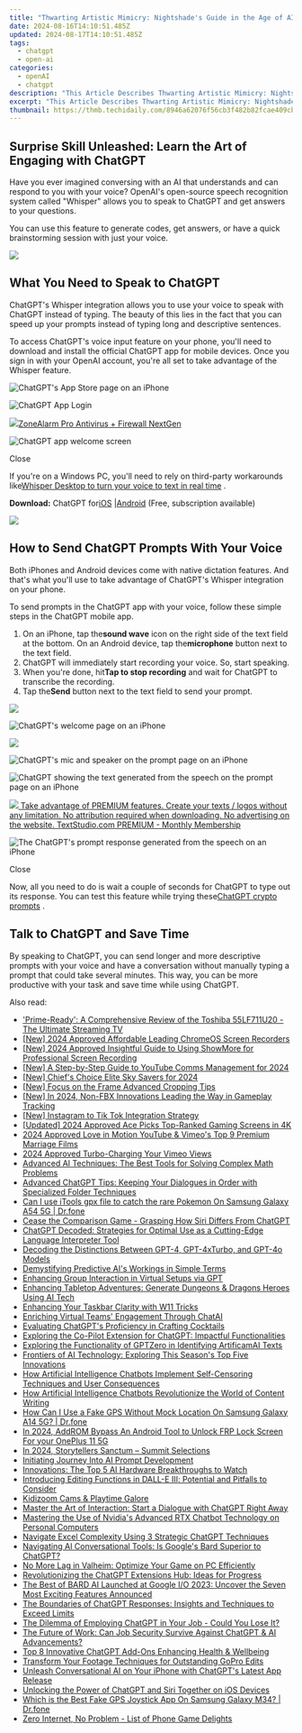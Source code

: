 ```yaml
---
title: "Thwarting Artistic Mimicry: Nightshade's Guide in the Age of AI"
date: 2024-08-16T14:10:51.485Z
updated: 2024-08-17T14:10:51.485Z
tags:
  - chatgpt
  - open-ai
categories:
  - openAI
  - chatgpt
description: "This Article Describes Thwarting Artistic Mimicry: Nightshade's Guide in the Age of AI"
excerpt: "This Article Describes Thwarting Artistic Mimicry: Nightshade's Guide in the Age of AI"
thumbnail: https://thmb.techidaily.com/8946a62076f56cb3f482b82fcae409cb45874ba6a9bdb05312020ddc52ab89ce.jpg
---
```


## Surprise Skill Unleashed: Learn the Art of Engaging with ChatGPT

 Have you ever imagined conversing with an AI that understands and can respond to you with your voice? OpenAI's open-source speech recognition system called "Whisper" allows you to speak to ChatGPT and get answers to your questions.

 You can use this feature to generate codes, get answers, or have a quick brainstorming session with just your voice.

<!-- affiliate ads begin -->
<a href="https://store.iobit.com/order/checkout.php?PRODS=4596923&QTY=1&AFFILIATE=108875&CART=1"><img src="https://secure.avangate.com/images/merchant/184260348236f9554fe9375772ff966e/ascscan_468X60.png" border="0"></a>
<!-- affiliate ads end -->
## What You Need to Speak to ChatGPT

 ChatGPT's Whisper integration allows you to use your voice to speak with ChatGPT instead of typing. The beauty of this lies in the fact that you can speed up your prompts instead of typing long and descriptive sentences.

 To access ChatGPT's voice input feature on your phone, you'll need to download and install the official ChatGPT app for mobile devices. Once you sign in with your OpenAI account, you're all set to take advantage of the Whisper feature.

![ChatGPT's App Store page on an iPhone](https://static1.makeuseofimages.com/wordpress/wp-content/uploads/2023/08/chatgpt-s-app-store-page-on-an-iphone.jpg)

![ChatGPT App Login](https://static1.makeuseofimages.com/wordpress/wp-content/uploads/2023/05/chatgpt-app-login.jpg)

<!-- affiliate ads begin -->
<a href="https://estore.zonealarm.com/order/checkout.php?PRODS=38658749&QTY=1&AFFILIATE=108875&CART=1"><img src="https://sc1.checkpoint.com/sc1/za/images/boxes/pa_500.png" border="0">ZoneAlarm Pro Antivirus + Firewall NextGen</a>
<!-- affiliate ads end -->
![ChatGPT app welcome screen](https://static1.makeuseofimages.com/wordpress/wp-content/uploads/2023/05/chatgpt-app-welcome-screen.jpg)

Close

 If you're on a Windows PC, you'll need to rely on third-party workarounds like[Whisper Desktop to turn your voice to text in real time](https://www.makeuseof.com/windows-whisper-desktop-guide/) .

**Download:** ChatGPT for[iOS](http://apps.apple.com/app/openai-chatgpt/id6448311069) |[Android](https://www.anrdoezrs.net/links/7251228/type/dlg/sid/UUmuoUeUpU2029654/https://play.google.com/store/apps/details?id=com.openai.chatgpt&hl=en&gl=US) (Free, subscription available)

<!-- affiliate ads begin -->
<a href="https://secure.2checkout.com/order/checkout.php?PRODS=4940317&QTY=1&AFFILIATE=108875&CART=1"><img src="https://secure.avangate.com/images/merchant/333ac5d90817d69113471fbb6e531bee/sps-partnership-728x90eng.png" border="0"></a>
<!-- affiliate ads end -->
## How to Send ChatGPT Prompts With Your Voice

 Both iPhones and Android devices come with native dictation features. And that's what you'll use to take advantage of ChatGPT's Whisper integration on your phone.

 To send prompts in the ChatGPT app with your voice, follow these simple steps in the ChatGPT mobile app.

1. On an iPhone, tap the**sound wave** icon on the right side of the text field at the bottom. On an Android device, tap the**microphone** button next to the text field.
2. ChatGPT will immediately start recording your voice. So, start speaking.
3. When you're done, hit**Tap to stop recording** and wait for ChatGPT to transcribe the recording.
4. Tap the**Send** button next to the text field to send your prompt.

<!-- affiliate ads begin -->
<a href="https://secure.2checkout.com/order/checkout.php?PRODS=3546200&QTY=1&AFFILIATE=108875&CART=1"><img src="http://www.binteko.com/sites/default/files/banner01_468x60a.gif" border="0"></a>
<!-- affiliate ads end -->
![ChatGPT's welcome page on an iPhone](https://static1.makeuseofimages.com/wordpress/wp-content/uploads/2023/09/img_4309.jpg)

<!-- affiliate ads begin -->
<a href="https://shop.copernic.com/order/checkout.php?PRODS=41033101&QTY=1&AFFILIATE=108875&CART=1"><img src="https://secure.2checkout.com/images/merchant/8d30aa96e72440759f74bd2306c1fa3d/Copernic-2023-Affiliate-728x90-Elite.png" border="0"></a>
<!-- affiliate ads end -->
![ChatGPT's mic and speaker on the prompt page on an iPhone](https://static1.makeuseofimages.com/wordpress/wp-content/uploads/2023/09/img_4311.jpg)

![ChatGPT showing the text generated from the speech on the prompt page on an iPhone](https://static1.makeuseofimages.com/wordpress/wp-content/uploads/2023/09/img_4313.jpg)

<!-- affiliate ads begin -->
<a href="https://secure.textstudio.com/order/checkout.php?PRODS=35633281&QTY=1&AFFILIATE=108875&CART=1"> <img src="https://secure.avangate.com/images/merchant/d6eb8222c9718486bdabce8b897380f7/products/2_premium-icon.png" border="0"> Take advantage of PREMIUM features. 
Create your texts / logos without any limitation. 
No attribution required when downloading. 
No advertising on the website. 
 TextStudio.com  PREMIUM - Monthly Membership</a>
<!-- affiliate ads end -->
![The ChatGPT's prompt response generated from the speech on an iPhone](https://static1.makeuseofimages.com/wordpress/wp-content/uploads/2023/09/img_4314.jpg)

Close

 Now, all you need to do is wait a couple of seconds for ChatGPT to type out its response. You can test this feature while trying these[ChatGPT crypto prompts](https://www.makeuseof.com/the-best-chatgpt-crypto-prompts/) .

## Talk to ChatGPT and Save Time

 By speaking to ChatGPT, you can send longer and more descriptive prompts with your voice and have a conversation without manually typing a prompt that could take several minutes. This way, you can be more productive with your task and save time while using ChatGPT.


<ins class="adsbygoogle"
     style="display:block"
     data-ad-format="autorelaxed"
     data-ad-client="ca-pub-7571918770474297"
     data-ad-slot="1223367746"></ins>



<ins class="adsbygoogle"
     style="display:block"
     data-ad-client="ca-pub-7571918770474297"
     data-ad-slot="8358498916"
     data-ad-format="auto"
     data-full-width-responsive="true"></ins>

<span class="atpl-alsoreadstyle">Also read:</span>
<div><ul>
<li><a href="https://buynow-info.techidaily.com/prime-ready-a-comprehensive-review-of-the-toshiba-55lf711u20-the-ultimate-streaming-tv/"><u>'Prime-Ready': A Comprehensive Review of the Toshiba 55LF711U20 - The Ultimate Streaming TV</u></a></li>
<li><a href="https://screen-capture.techidaily.com/new-2024-approved-affordable-leading-chromeos-screen-recorders/"><u>[New] 2024 Approved  Affordable Leading ChromeOS Screen Recorders</u></a></li>
<li><a href="https://screen-sharing-recording.techidaily.com/new-2024-approved-insightful-guide-to-using-showmore-for-professional-screen-recording/"><u>[New] 2024 Approved  Insightful Guide to Using ShowMore for Professional Screen Recording</u></a></li>
<li><a href="https://youtube-sure.techidaily.com/-step-by-step-guide-to-youtube-comms-management-for-2024/"><u>[New] A Step-by-Step Guide to YouTube Comms Management for 2024</u></a></li>
<li><a href="https://vp-tips.techidaily.com/new-chiefs-choice-elite-sky-savers-for-2024/"><u>[New] Chief's Choice  Elite Sky Savers for 2024</u></a></li>
<li><a href="https://some-knowledge.techidaily.com/new-focus-on-the-frame-advanced-cropping-tips/"><u>[New] Focus on the Frame  Advanced Cropping Tips</u></a></li>
<li><a href="https://desktop-recording.techidaily.com/new-in-2024-non-fbx-innovations-leading-the-way-in-gameplay-tracking/"><u>[New] In 2024, Non-FBX Innovations Leading the Way in Gameplay Tracking</u></a></li>
<li><a href="https://extra-guidance.techidaily.com/new-instagram-to-tik-tok-integration-strategy/"><u>[New] Instagram to Tik Tok Integration Strategy</u></a></li>
<li><a href="https://fox-cloud.techidaily.com/updated-2024-approved-ace-picks-top-ranked-gaming-screens-in-4k/"><u>[Updated] 2024 Approved  Ace Picks  Top-Ranked Gaming Screens in 4K</u></a></li>
<li><a href="https://youtube-tips.techidaily.com/approved-love-in-motion-youtube-and-vimeos-top-9-premium-marriage-films/"><u>2024 Approved  Love in Motion  YouTube & Vimeo's Top 9 Premium Marriage Films</u></a></li>
<li><a href="https://vimeo-videos.techidaily.com/2024-approved-turbo-charging-your-vimeo-views/"><u>2024 Approved  Turbo-Charging Your Vimeo Views</u></a></li>
<li><a href="https://tech-revival.techidaily.com/advanced-ai-techniques-the-best-tools-for-solving-complex-math-problems/"><u>Advanced AI Techniques: The Best Tools for Solving Complex Math Problems</u></a></li>
<li><a href="https://tech-revival.techidaily.com/advanced-chatgpt-tips-keeping-your-dialogues-in-order-with-specialized-folder-techniques/"><u>Advanced ChatGPT Tips: Keeping Your Dialogues in Order with Specialized Folder Techniques</u></a></li>
<li><a href="https://change-location.techidaily.com/can-i-use-itools-gpx-file-to-catch-the-rare-pokemon-on-samsung-galaxy-a54-5g-drfone-by-drfone-virtual-android/"><u>Can I use iTools gpx file to catch the rare Pokemon On Samsung Galaxy A54 5G | Dr.fone</u></a></li>
<li><a href="https://tech-revival.techidaily.com/cease-the-comparison-game-grasping-how-siri-differs-from-chatgpt/"><u>Cease the Comparison Game - Grasping How Siri Differs From ChatGPT</u></a></li>
<li><a href="https://tech-revival.techidaily.com/chatgpt-decoded-strategies-for-optimal-use-as-a-cutting-edge-language-interpreter-tool/"><u>ChatGPT Decoded: Strategies for Optimal Use as a Cutting-Edge Language Interpreter Tool</u></a></li>
<li><a href="https://tech-revival.techidaily.com/decoding-the-distinctions-between-gpt-4-gpt-4xturbo-and-gpt-4o-models/"><u>Decoding the Distinctions Between GPT-4, GPT-4xTurbo, and GPT-4o Models</u></a></li>
<li><a href="https://tech-revival.techidaily.com/demystifying-predictive-ais-workings-in-simple-terms/"><u>Demystifying Predictive AI's Workings in Simple Terms</u></a></li>
<li><a href="https://tech-revival.techidaily.com/enhancing-group-interaction-in-virtual-setups-via-gpt/"><u>Enhancing Group Interaction in Virtual Setups via GPT</u></a></li>
<li><a href="https://tech-revival.techidaily.com/enhancing-tabletop-adventures-generate-dungeons-and-dragons-heroes-using-ai-tech/"><u>Enhancing Tabletop Adventures: Generate Dungeons & Dragons Heroes Using AI Tech</u></a></li>
<li><a href="https://win11.techidaily.com/enhancing-your-taskbar-clarity-with-w11-tricks/"><u>Enhancing Your Taskbar Clarity with W11 Tricks</u></a></li>
<li><a href="https://tech-revival.techidaily.com/enriching-virtual-teams-engagement-through-chatai/"><u>Enriching Virtual Teams' Engagement Through ChatAI</u></a></li>
<li><a href="https://tech-revival.techidaily.com/evaluating-chatgpts-proficiency-in-crafting-cocktails/"><u>Evaluating ChatGPT's Proficiency in Crafting Cocktails</u></a></li>
<li><a href="https://tech-revival.techidaily.com/exploring-the-co-pilot-extension-for-chatgpt-impactful-functionalities/"><u>Exploring the Co-Pilot Extension for ChatGPT: Impactful Functionalities</u></a></li>
<li><a href="https://tech-revival.techidaily.com/exploring-the-functionality-of-gptzero-in-identifying-artificamai-texts/"><u>Exploring the Functionality of GPTZero in Identifying ArtificamAI Texts</u></a></li>
<li><a href="https://tech-revival.techidaily.com/frontiers-of-ai-technology-exploring-this-seasons-top-five-innovations/"><u>Frontiers of AI Technology: Exploring This Season's Top Five Innovations</u></a></li>
<li><a href="https://tech-revival.techidaily.com/how-artificial-intelligence-chatbots-implement-self-censoring-techniques-and-user-consequences/"><u>How Artificial Intelligence Chatbots Implement Self-Censoring Techniques and User Consequences</u></a></li>
<li><a href="https://tech-revival.techidaily.com/how-artificial-intelligence-chatbots-revolutionize-the-world-of-content-writing/"><u>How Artificial Intelligence Chatbots Revolutionize the World of Content Writing</u></a></li>
<li><a href="https://fake-location.techidaily.com/how-can-i-use-a-fake-gps-without-mock-location-on-samsung-galaxy-a14-5g-drfone-by-drfone-virtual-android/"><u>How Can I Use a Fake GPS Without Mock Location On Samsung Galaxy A14 5G? | Dr.fone</u></a></li>
<li><a href="https://android-frp.techidaily.com/in-2024-addrom-bypass-an-android-tool-to-unlock-frp-lock-screen-for-your-oneplus-11-5g-by-drfone-android/"><u>In 2024, AddROM Bypass An Android Tool to Unlock FRP Lock Screen For your OnePlus 11 5G</u></a></li>
<li><a href="https://extra-guidance.techidaily.com/in-2024-storytellers-sanctum-summit-selections/"><u>In 2024, Storytellers Sanctum – Summit Selections</u></a></li>
<li><a href="https://tech-revival.techidaily.com/initiating-journey-into-ai-prompt-development/"><u>Initiating Journey Into AI Prompt Development</u></a></li>
<li><a href="https://tech-revival.techidaily.com/innovations-the-top-5-ai-hardware-breakthroughs-to-watch/"><u>Innovations: The Top 5 AI Hardware Breakthroughs to Watch</u></a></li>
<li><a href="https://tech-revival.techidaily.com/introducing-editing-functions-in-dall-e-potential-and-pitfalls-to-consider/"><u>Introducing Editing Functions in DALL-E Ⅲ: Potential and Pitfalls to Consider</u></a></li>
<li><a href="https://buynow-reviews.techidaily.com/kidizoom-cams-and-playtime-galore/"><u>Kidizoom Cams & Playtime Galore</u></a></li>
<li><a href="https://tech-revival.techidaily.com/master-the-art-of-interaction-start-a-dialogue-with-chatgpt-right-away/"><u>Master the Art of Interaction: Start a Dialogue with ChatGPT Right Away</u></a></li>
<li><a href="https://tech-revival.techidaily.com/mastering-the-use-of-nvidias-advanced-rtx-chatbot-technology-on-personal-computers/"><u>Mastering the Use of Nvidia's Advanced RTX Chatbot Technology on Personal Computers</u></a></li>
<li><a href="https://tech-revival.techidaily.com/navigate-excel-complexity-using-3-strategic-chatgpt-techniques/"><u>Navigate Excel Complexity Using 3 Strategic ChatGPT Techniques</u></a></li>
<li><a href="https://tech-revival.techidaily.com/navigating-ai-conversational-tools-is-googles-bard-superior-to-chatgpt/"><u>Navigating AI Conversational Tools: Is Google's Bard Superior to ChatGPT?</u></a></li>
<li><a href="https://win-able.techidaily.com/no-more-lag-in-valheim-optimize-your-game-on-pc-efficiently/"><u>No More Lag in Valheim: Optimize Your Game on PC Efficiently</u></a></li>
<li><a href="https://tech-revival.techidaily.com/revolutionizing-the-chatgpt-extensions-hub-ideas-for-progress/"><u>Revolutionizing the ChatGPT Extensions Hub: Ideas for Progress</u></a></li>
<li><a href="https://tech-revival.techidaily.com/the-best-of-bard-ai-launched-at-google-io-2023-uncover-the-seven-most-exciting-features-announced/"><u>The Best of BARD AI Launched at Google I/O 2023: Uncover the Seven Most Exciting Features Announced</u></a></li>
<li><a href="https://tech-revival.techidaily.com/the-boundaries-of-chatgpt-responses-insights-and-techniques-to-exceed-limits/"><u>The Boundaries of ChatGPT Responses: Insights and Techniques to Exceed Limits</u></a></li>
<li><a href="https://tech-revival.techidaily.com/the-dilemma-of-employing-chatgpt-in-your-job-could-you-lose-it/"><u>The Dilemma of Employing ChatGPT in Your Job - Could You Lose It?</u></a></li>
<li><a href="https://tech-revival.techidaily.com/the-future-of-work-can-job-security-survive-against-chatgpt-and-ai-advancements/"><u>The Future of Work: Can Job Security Survive Against ChatGPT & AI Advancements?</u></a></li>
<li><a href="https://tech-revival.techidaily.com/top-8-innovative-chatgpt-add-ons-enhancing-health-and-wellbeing/"><u>Top 8 Innovative ChatGPT Add-Ons Enhancing Health & Wellbeing</u></a></li>
<li><a href="https://vp-tips.techidaily.com/transform-your-footage-techniques-for-outstanding-gopro-edits/"><u>Transform Your Footage  Techniques for Outstanding GoPro Edits</u></a></li>
<li><a href="https://tech-revival.techidaily.com/unleash-conversational-ai-on-your-iphone-with-chatgpts-latest-app-release/"><u>Unleash Conversational AI on Your iPhone with ChatGPT's Latest App Release</u></a></li>
<li><a href="https://tech-revival.techidaily.com/unlocking-the-power-of-chatgpt-and-siri-together-on-ios-devices/"><u>Unlocking the Power of ChatGPT and Siri Together on iOS Devices</u></a></li>
<li><a href="https://fake-location.techidaily.com/which-is-the-best-fake-gps-joystick-app-on-samsung-galaxy-m34-drfone-by-drfone-virtual-android/"><u>Which is the Best Fake GPS Joystick App On Samsung Galaxy M34? | Dr.fone</u></a></li>
<li><a href="https://games-able.techidaily.com/zero-internet-no-problem-list-of-phone-game-delights/"><u>Zero Internet, No Problem - List of Phone Game Delights</u></a></li>
</ul></div>
